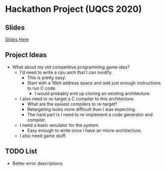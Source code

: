 # Hackathon Project (UQCS 2020)

## Slides

[Slides Here](https://docs.google.com/presentation/d/1Hk0hTCYb5ZKLzghBCDxw6Oq0n3SURw0gmEMowWh1jbc/edit?usp=sharing)

## Project Ideas

- What about my old competitive programming game idea?
  - I'd need to write a cpu arch that I can modify.
    - This is pretty easy.
    - Start with a 16bit address space and add just enough instructions to run C code.
      - I would probably end up cloning an existing architecture.
  - I also need to re-target a C compiler to this architecture.
    - What are the easiest compilers to re-target?
    - Retargeting looks more difficult than I was expecting.
    - The hard part is I need to re-implement a code generator and compiler.
  - I need a basic emulator for the system.
    - Easy enough to write once I have an micro-architecture.
  - I also need game stuff.

## TODO List

- Better error descriptions
